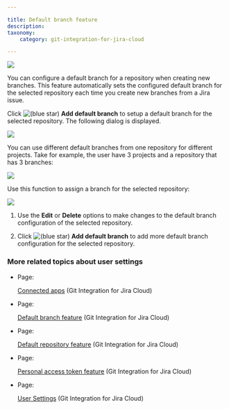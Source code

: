 ```yaml
---

title: Default branch feature
description:
taxonomy:
    category: git-integration-for-jira-cloud

---
```



![](https://bigbrassband.atlassian.net/wiki/download/attachments/1958936625/gitcloud-user-settings-default-branches.png?version=2&modificationDate=1632647092653&cacheVersion=1&api=v2)

You can configure a default branch for a repository when creating new branches. This feature automatically sets the configured default branch for the selected repository each time you create new branches from a Jira issue.

Click ![(blue star)](/wiki/s/-1639011364/6452/8b4898d3c114827e64ec143b4fa79bb76a6cfa5b/_/images/icons/emoticons/star_blue.png) **Add default branch** to setup a default branch for the selected repository. The following dialog is displayed.

![](https://bigbrassband.atlassian.net/wiki/download/thumbnails/1958936625/gitcloud-user-settings-create-def-branch-dlg.png?version=2&modificationDate=1632842489171&cacheVersion=1&api=v2&width=442&height=245)

You can use different default branches from one repository for different projects. Take for example, the user have 3 projects and a repository that has 3 branches:

![](https://bigbrassband.atlassian.net/wiki/download/thumbnails/1958936625/default-branch-flow.png?version=1&modificationDate=1632844978684&cacheVersion=1&api=v2&width=557&height=293)

Use this function to assign a branch for the selected repository:

![](https://bigbrassband.atlassian.net/wiki/download/thumbnails/1958936625/gitcloud-user-settings-default-branch-add-sel.png?version=1&modificationDate=1632847069169&cacheVersion=1&api=v2&width=680&height=413)

1.  Use the **Edit** or **Delete** options to make changes to the default branch configuration of the selected repository.

2.  Click ![(blue star)](/wiki/s/-1639011364/6452/8b4898d3c114827e64ec143b4fa79bb76a6cfa5b/_/images/icons/emoticons/star_blue.png) **Add default branch** to add more default branch configuration for the selected repository.


### More related topics about user settings

*   Page:

    [Connected apps](/git-integration-for-jira-cloud/Connected-apps) (Git Integration for Jira Cloud)

*   Page:

    [Default branch feature](/wiki/spaces/GITCLOUD/pages/1958936625/Default+branch+feature) (Git Integration for Jira Cloud)

*   Page:

    [Default repository feature](/wiki/spaces/GITCLOUD/pages/1741094916/Default+repository+feature) (Git Integration for Jira Cloud)

*   Page:

    [Personal access token feature](/wiki/spaces/GITCLOUD/pages/1739948039/Personal+access+token+feature) (Git Integration for Jira Cloud)

*   Page:

    [User Settings](/git-integration-for-jira-cloud/User-Settings) (Git Integration for Jira Cloud)
